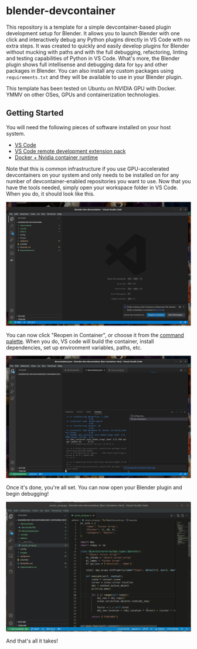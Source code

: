 # blender-devcontainer

This repository is a template for a simple devcontainer-based plugin development setup for Blender. It allows you to launch Blender with one click and interactively debug any Python plugins directly in VS Code with no extra steps. It was created to quickly and easily develop plugins for Blender without mucking with paths and with the full debugging, refactoring, linting and testing capabilities of Python in VS Code. What's more, the Blender plugin shows full intellisense and debugging data for `bpy` and other packages in Blender. You can also install any custom packages using `requirements.txt` and they will be available to use in your Blender plugin.

This template has been tested on Ubuntu on NVIDIA GPU with Docker. YMMV on other OSes, GPUs and containerization technologies.

## Getting Started

You will need the following pieces of software installed on your host system.

* [VS Code](https://code.visualstudio.com/)
* [VS Code remote development extension pack](https://marketplace.visualstudio.com/items?itemName=ms-vscode-remote.vscode-remote-extensionpack)
* [Docker + Nvidia container runtime](https://docs.nvidia.com/datacenter/cloud-native/container-toolkit/install-guide.html)

Note that this is common infrastructure if you use GPU-accelerated devcontainers on your system and only needs to be installed on for any number of devcontainer-enabled repositories you want to use. Now that you have the tools needed, simply open your workspace folder in VS Code. When you do, it should look like this.

![Open in Code](images/open-in-code.jpg "Open in Code")

You can now click "Reopen in Container", or choose it from the [command palette](https://code.visualstudio.com/docs/getstarted/userinterface#:~:text=Command%20Palette,for%20the%20most%20common%20operations. "VS Code command palette"). When you do, VS code will build the container, install dependencies, set up environment variables, paths, etc.

![Build devcontainer](images/build-container.jpg "Build devcontainer")

Once it's done, you're all set. You can now open your Blender plugin and begin debugging!

![Debug](images/debug-plugin.gif "Debug")

And that's all it takes!
